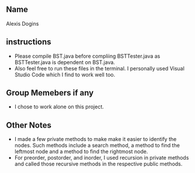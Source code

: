 ## Name
Alexis Dogins

## instructions
- Please compile BST.java before compliing BSTTester.java as BSTTester.java is dependent on BST.java.
- Also feel free to run these files in the terminal. I personally used Visual Studio Code which I find to work well too. 

## Group Memebers if any
- I chose to work alone on this project.
## Other Notes
- I made a few private methods to make make it easier to identify the nodes. Such methods include a search method, a method to find the leftmost node and a method to find the rightmost node. 
- For preorder, postorder, and inorder, I used recursion in private methods and called those recursive methods in the respective public methods. 